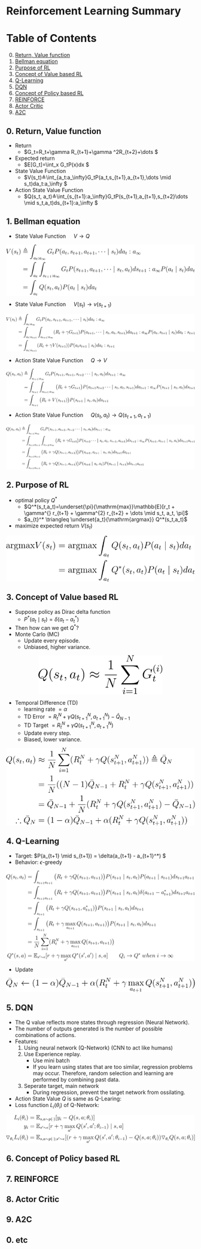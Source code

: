 # Reinforcement Learning Summary

# Table of Contents
0. [Return, Value function](#0-return-value-function)
1. [Bellman equation](#1-bellman-equation)
2. [Purpose of RL](#2-purpose-of-rl)
3. [Concept of Value based RL](#3-concept-of-value-based-rl)
4. [Q-Learning](#4-q-learning)
5. [DQN](#5-dqn)
6. [Concept of Policy based RL](#6-concept-of-policy-based-rl)
7. [REINFORCE](#7-reinforce)
8. [Actor Critic](#8-actor-critic)
9. [A2C](#9-a2c)

## 0. Return, Value function
- Return
    - $G_t=R_t+\gamma R_{t+1}+\gamma ^2R_{t+2}+\dots $
- Expected return
    - $E[G_t]=\int_x G_tP(x)dx $
- State Value Function
    - $V(s_t)≜\int_{a_t:a_\infty}G_tP(a_t,s_{t+1},a_{t+1},\dots \mid s_t)da_t:a_\infty $
- Action State Value Function
    - $Q(s_t, a_t)≜\int_{s_{t+1}:a_\infty}G_tP(s_{t+1},a_{t+1},s_{t+2}\dots \mid s_t,a_t)ds_{t+1}:a_\infty $

## 1. Bellman equation
- State Value Function $\quad V \rightarrow Q$
<div align="center">
    <img src="./1_1.svg" alt="Equation" style="display: block; margin: 0 auto; background-color: white;">
</div>
<!--
$$
\begin{align*}
V(s_t) &\triangleq \int_{a_t:a_\infty}G_tP(a_t,s_{t+1},a_{t+1},\dots \mid s_t)da_t:a_\infty \\
&=\int_{a_t}\int_{s_{t+1}:a_\infty}G_tP(s_{t+1},a_{t+1},\dots \mid s_t,a_t)ds_{t+1}:a_\infty P(a_t \mid s_t)da_t \\
&=\int_{a_t}Q(s_t,a_t) P(a_t \mid s_t)da_t
\end{align*}
$$ 
-->

- State Value Function $\quad V(s_t) \rightarrow v(s_{t+1})$
<div align="center">
    <img src="./1_2.svg" alt="Equation" style="display: block; margin: 0 auto; background-color: white;">
</div>
<!-- 
$$
\begin{align*}
V(s_t) &\triangleq \int_{a_t:a_\infty}G_tP(a_t,s_{t+1},a_{t+1},\dots \mid s_t)da_t:a_\infty \\
&=\int_{a_t:s_{t+1}}\int_{a_{t+1}:a_\infty}(R_t+\gamma G_{t+1})P(a_{t+1},\dots \mid s_t,a_t,s_{t+1})da_{t+1}:a_\infty P(a_t,s_{t+1} \mid s_t)da_t:s_{t+1} \\
&=\int_{a_t:s_{t+1}}(R_t+\gamma V(s_{t+1}))P(a_ts_{t+1} \mid s_t)da_t:s_{t+1}
\end{align*}
$$
 -->

- Action State Value Function $\quad Q \rightarrow V$
<div align="center">
    <img src="./1_3.svg" alt="Equation" style="display: block; margin: 0 auto; background-color: white;">
</div>
<!-- 
$$
\begin{align*}
Q(s_t, a_t) &\triangleq \int_{s_{t+1}:a_\infty}G_t P(s_{t+1},a_{t+1},s_{t+2}\dots \mid s_t,a_t) ds_{t+1}:a_\infty \\
&= \int_{s_{t+1}} \int_{a_{t+1}:a_\infty} \big( R_t + \gamma G_{t+1} \big) P(a_{t+1} s_{t+2} \dots \mid s_t, a_t, s_{t+1}) da_{t+1}:a_\infty P(s_{t+1} \mid s_t, a_t) ds_{t+1} \\
&= \int_{s_{t+1}} \big( R_t + V(s_{t+1}) \big) P(s_{t+1} \mid s_t, a_t) ds_{t+1} 
\end{align*}
$$
 -->
    

- Action State Value Function $\quad Q(s_t,a_t) \rightarrow Q(s_{t+1},a_{t+1})$
<div align="center">
    <img src="./1_4.svg" alt="Equation" style="display: block; margin: 0 auto; background-color: white;">
</div>
<!--
$$
\begin{align*}
Q(s_t, a_t) &\triangleq \int_{s_{t+1}:a_\infty}G_t P(s_{t+1},a_{t+1},s_{t+2}\dots \mid s_t,a_t) ds_{t+1}:a_\infty \\
&= \int_{s_{t+1} a_{t+1}} \int_{s_{t+2}:a_\infty} \big( R_t + \gamma G_{t+1} \big) P(s_{t+2} \dots \mid s_t, a_t, s_{t+1}, a_{t+1}) ds_{t+2}:a_\infty P(s_{t+1}, a_{t+1} \mid s_t, a_t) ds_{t+1} a_{t+1} \\
&= \int_{s_{t+1} a_{t+1}} \big( R_t + \gamma Q(s_{t+1}, a_{t+1}) \big) P(s_{t+1}, a_{t+1} \mid s_t, a_t) ds_{t+1} da_{t+1} \\
&= \int_{s_{t+1} a_{t+1}} \big( R_t + \gamma Q(s_{t+1}, a_{t+1}) \big) P(s_{t+1} \mid s_t, a_t) P(a_{t+1} \mid s_{t+1}) ds_{t+1} a_{t+1}
\end{align*}
$$
-->

## 2. Purpose of RL
- optimal policy $Q^*$
    - $Q^*(s_t,a_t)=\underset{\pi}{\mathrm{max}}\mathbb{E}[r_t + \gamma^{} r_{t+1} + \gamma^{2} r_{t+2} + \dots \mid s_t, a_t, \pi]$
    - $a_{t}^* \triangleq \underset{a_t}{\mathrm{argmax}} Q^*(s_t,a_t)$
- maximize expected return $V(s_t)$
<div align="center">
    <img src="./2_1.svg" alt="Equation" style="display: block; margin: 0 auto; background-color: white;">
</div>
<!--
$$
\begin{align*}
\mathrm{argmax} V(s_t) &= \mathrm{argmax} \int_{a_t} Q(s_t,a_t) P(a_t \mid s_t)da_t \\
&= \mathrm{argmax} \int_{a_t}Q^*(s_t,a_t) P(a_t \mid s_t)da_t
\end{align*}
$$
-->

## 3. Concept of Value based RL
- Suppose policy as Dirac delta function
    - $P^* (a_t \mid s_t) = \delta (a_t - a_t^*)$
- Then how can we get $Q^*$?
- Monte Carlo (MC)
    - Update every episode.
    - Unbiased, higher variance.
<div align="center">
    <img src="./3_1.svg" alt="Equation" style="display: block; margin: 0 auto; background-color: white;">
</div>
<!--
$$
\begin{align*}
Q(s_t, a_t) \approx \frac{1}{N} \sum_{i=1}^NG_t^{(i)}
\end{align*}
$$
-->

- Temporal Difference (TD)
    - learning rate $=\alpha$
    - TD Error $= R_t^N+\gamma Q(s_{t+1}^N, a_{t+1}^N) - \bar{Q}_{N-1}$
    - TD Target $= R_t^N+\gamma Q(s_{t+1}^N, a_{t+1}^N)$
    - Update every step.
    - Biased, lower variance.
<div align="center">
    <img src="./3_2.svg" alt="Equation" style="display: block; margin: 0 auto; background-color: white;">
</div>
<!-- 
$$
\begin{align*}
Q(s_t, a_t) &\approx \frac{1}{N} \sum_{i=1}^N (R_t^N + \gamma Q(s_{t+1}^N, a_{t+1}^N)) \triangleq \bar{Q}_{N} \\
&= \frac{1}{N} ((N-1) \bar{Q}_{N-1} + R_t^N + \gamma Q(s_{t+1}^N, a_{t+1}^N)) \\
&= \bar{Q}_{N-1} + \frac{1}{N} (R_t^N+ \gamma Q(s_{t+1}^N, a_{t+1}^N) - \bar{Q}_{N-1}) \\
\therefore \bar{Q}_{N} &= (1- \alpha ) \bar{Q}_{N-1} + \alpha (R_t^N + \gamma Q(s_{t+1}^N, a_{t+1}^N)) \\
\end{align*}
$$
-->


## 4. Q-Learning
- Target: $P(a_{t+1} \mid s_{t+1}) = \delta(a_{t+1} - a_{t+1}^*) $
- Behavior: $\epsilon$-greedy
<div align="center">
    <img src="./4_1.svg" alt="Equation" style="display: block; margin: 0 auto; background-color: white;">
</div>

<!-- 
$$
\begin{align*}
Q(s_t, a_t) &= \int_{s_{t+1} a_{t+1}} \big( R_t + \gamma Q(s_{t+1}, a_{t+1}) \big) P(s_{t+1} \mid s_t, a_t) P(a_{t+1} \mid s_{t+1}) ds_{t+1} a_{t+1} \\
&= \int_{s_{t+1} a_{t+1}} \big( R_t + \gamma Q(s_{t+1}, a_{t+1}) \big) P(s_{t+1} \mid s_t, a_t) \delta(a_{t+1} - a_{t+1}^*) ds_{t+1} a_{t+1} \\
&= \int_{s_{t+1}} \big( R_t + \gamma Q(s_{t+1}, a_{t+1}^*) \big) P(s_{t+1} \mid s_t, a_t) ds_{t+1} \\
&= \int_{s_{t+1}} \big( R_t + \gamma \max _{a_{t+1}} Q(s_{t+1}, a_{t+1}) \big) P(s_{t+1} \mid s_t, a_t) ds_{t+1} \\
&= \frac{1}{N}\sum_{i=1}^N ( R_t^N + \gamma \max _{a_{t+1}} Q(s_{t+1}, a_{t+1}) \big) \\
Q^*(s, a) &= \mathbb{E}_{s' \sim \epsilon } [r + \gamma \max _{a'} Q^*(s', a') \mid s, a] \qquad Q_i \rightarrow Q^*  \ when \ i \rightarrow \infty \\
\end{align*}
$$
 -->

- Update
<div align="center">
    <img src="./4_2.svg" alt="Equation" style="display: block; margin: 0 auto; background-color: white;">
</div>
<!-- 
$$
\begin{align*}
\bar{Q}_{N} \leftarrow (1- \alpha ) \bar{Q}_{N-1} + \alpha (R_t^N + \gamma \max _{a_{t+1}} Q(s_{t+1}^N, a_{t+1}^N) \big )
\end{align*}
$$
-->


## 5. DQN
- The Q value reflects more states through regression (Neural Network).
- The number of outputs generated is the number of possible combinations of actions.
- Features:
    1. Using neural network (Q-Network) (CNN to act like humans)
    2. Use Experience replay.
        - Use mini batch
        - If you learn using states that are too similar, regression problems may occur. Therefore, random selection and learning are performed by combining past data.
    3. Seperate target, main network
        - During regression, prevent the target network from ossilating.
- Action State Value $Q$ is same as Q-Learing:
- Loss function $L_i(\theta _i)$ of Q-Network:
<div align="center">
  <img src="./5_1.svg" alt="Equation" style="display: block; margin: 0 auto; background-color: white;">
</div>
<!--
$$
\begin{align*}
L_i(\theta _i) &=  \mathbb{E}_{s,a \sim p(\cdot) } [y_i - Q(s , a ; \theta _i)] \\
y_i &= \mathbb{E}_{s' \sim \epsilon } [r + \gamma \max _{a'} Q(s', a' ; \theta _{i-1}) \mid s, a] \\
{\triangledown}_{\theta _i} L_i(\theta _i) &= \mathbb{E}_{s,a \sim p(\cdot) ; s' \sim \epsilon} [(r + \gamma \max _{a'} Q(s', a' ; \theta _{i-1})-Q(s,a;\theta_i)){\triangledown}_{\theta _i} Q(s , a ; \theta_i )] \\
\end{align*}
$$
-->

## 6. Concept of Policy based RL
## 7. REINFORCE
## 8. Actor Critic
## 9. A2C
## 0. etc



<!--
<div align="center">
  <img src="./?.svg" alt="Equation" style="display: block; margin: 0 auto; background-color: white;">
</div>
-->